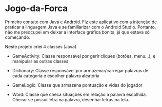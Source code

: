 # Jogo-da-Forca

Primeiro contato com Java e Android.
Fiz este aplicativo com a intenção de praticar a linguagem Java e se familiarizar com o Android Studio. Portanto, não me preocupei em deixar a interface gráfica bonita, já que estava só começando.

Neste projeto criei 4 classes (Java).

- GameActivity: Classe responsável por gerir cliques (botões, menu...), e manipular as outras classes

- Dictionary: Classe responsável por armazenar/carregar palavras de cada categoria e escolher palavra aleatória

- GameLogic: Classe que armazena pontuação e vidas do jogador

- Word: Classe que checa situações em relação a palavra escolhida. Checar se possui letra na palavra, desenhar letras na tela...
